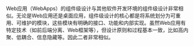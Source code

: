 Web应用（WebApps）的组件级设计与其他软件开发环境的组件级设计非常相似。无论是Web应用还是桌面应用，组件级设计的核心都是将系统划分为可重用、可维护的模块，这些模块有明确的接口、功能和内部实现。虽然Web应用有特定技术（如前后端分离、Web框架等），但设计原则和过程基本一致，比如高内聚、低耦合、信息隐藏等。因此二者非常相似。